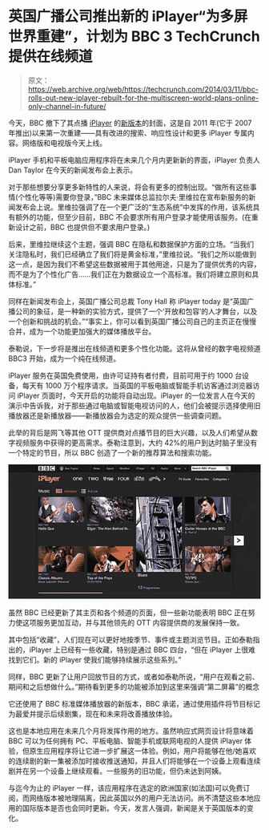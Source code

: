 # 英国广播公司推出新的 iPlayer“为多屏世界重建”，计划为 BBC 3 TechCrunch 提供在线频道

> 原文：<https://web.archive.org/web/https://techcrunch.com/2014/03/11/bbc-rolls-out-new-iplayer-rebuilt-for-the-multiscreen-world-plans-online-only-channel-in-future/>

今天，BBC 撤下了其点播 [iPlayer](https://web.archive.org/web/20221206120359/http://www.bbc.co.uk/iplayer) 的[新版本](https://web.archive.org/web/20221206120359/http://www.bbc.co.uk/blogs/internet/posts/Introducing-the-new-BBC-iPlayer)的封面，这是自 2011 年(它于 2007 年推出)以来第一次重建——具有改进的搜索、响应性设计和更多 iPlayer 专属内容。网络版和电视版今天上线。

iPlayer 手机和平板电脑应用程序将在未来几个月内更新新的界面，iPlayer 负责人 Dan Taylor 在今天的新闻发布会上表示。

对于那些想要分享更多新特性的人来说，将会有更多的控制出现。“做所有这些事情(个性化等等)需要你登录，”BBC 未来媒体总监拉尔夫·里维拉在宣布新服务的新闻发布会上说。里维拉强调了在一个更广泛的“生态系统”中发挥的作用，该系统具有额外的功能，但至少目前，BBC 不会要求所有用户登录才能使用该服务。(在重新设计之前，BBC 也提供但不要求用户登录。)

后来，里维拉继续这个主题，强调 BBC 在隐私和数据保护方面的立场。“当我们关注隐私时，我们已经确立了我们将是黄金标准，”里维拉说。“我们之所以能做到这一点，是因为我们不希望这些数据被用于其他用途，只是为了提供优秀的内容，而不是为了个性化广告……我们正在为数据设立一个高标准。我们将建立原则和具体标准。”

同样在新闻发布会上，英国广播公司总裁 Tony Hall 称 iPlayer today 是“英国广播公司的象征，是一种新的实验方式，提供了一个‘开放和包容’的人才舞台，以及一个创新和挑战的机会。”“事实上，你可以看到英国广播公司自己的主页正在慢慢合并，成为一个功能更加强大的媒体播放平台。

泰勒说，下一步将是推出在线频道和更多个性化功能。这将从曾经的数字电视频道 BBC3 开始，成为一个纯在线频道。

iPlayer 服务在英国免费使用，由许可证持有者付费，目前可用于约 1000 台设备，每天有 1000 万个程序请求。当英国的平板电脑或智能手机访客通过浏览器访问 iPlayer 页面时，今天开启的功能将自动出现。iPlayer 的一位发言人在今天的演示中告诉我，对于那些通过电脑或智能电视访问的人，他们会被提示选择使用旧播放器还是新播放器——新播放器会为选定的观众提供一些调查问题。

此举的背后是网飞等其他 OTT 提供商对点播节目的巨大兴趣，以及人们希望从数字视频服务中获得的更高需求。泰勒注意到，大约 42%的用户到达时脑子里没有一个特定的节目，所以 BBC 创造了一个新的推荐算法和搜索功能。

![iplayer homepage](img/9f78d7240da7475f1d767d830ddb2193.png)

虽然 BBC 已经更新了其主页和各个频道的页面，但一些新功能表明 BBC 正在努力使这项服务更加互动，并与其他领先的 OTT 内容提供商的发展保持一致。

其中包括“收藏”，人们现在可以更好地按季节、事件或主题浏览节目。正如泰勒指出的，iPlayer 上已经有一些收藏，特别是通过 BBC 四台，“但在 iPlayer 上很难找到它们。新的 iPlayer 使我们能够持续展示这些系列。”

同样，BBC 更新了让用户回放节目的方式，或者如泰勒所说，“用户在观看之前、期间和之后想做什么。”期待看到更多的功能被添加到这里来强调“第二屏幕”的概念

它还使用了 BBC 标准媒体播放器的新版本，BBC 承诺，通过使用插件将节目标记为最爱并提示后续剧集，现在和未来将改善播放体验。

这也是本地应用在未来几个月将发挥作用的地方。虽然响应式网页设计将意味着 BBC 可以为任何拥有 PC、平板电脑、智能手机或联网电视的人提供 iPlayer 体验，但原生应用程序将让它进一步扩展这一体验。例如，用户将能够在他/她喜欢的连续剧的新一集被添加时接收推送通知，并且人们将能够在一个设备上观看连续剧并在另一个设备上继续观看。一些服务的旧功能，但仍未达到阿姨。

与迄今为止的 iPlayer 一样，该应用程序在选定的欧洲国家(如法国)可以免费订阅，而网络版本被地理隔离，因此英国以外的用户无法访问。尚不清楚这些本地应用的国际版本是否也会同时更新。今天，发言人强调，新闻是关于英国版本的变化。